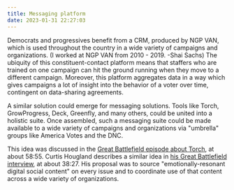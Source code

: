 ```yaml
---
title: Messaging platform
date: 2023-01-31 22:27:03
---
```


Democrats and progressives benefit from a CRM, produced by NGP VAN, which is used throughout the country in a wide variety of campaigns and organizations. (I worked at NGP VAN from 2010 - 2019. -Shai Sachs) The ubiquity of this constituent-contact platform means that staffers who are trained on one campaign can hit the ground running when they move to a different campaign. Moreover, this platform aggregates data in a way which gives campaigns a lot of insight into the behavior of a voter over time, contingent on data-sharing agreements.

A similar solution could emerge for messaging solutions. Tools like Torch, GrowProgress, Deck, Greenfly, and many others, could be united into a holistic suite. Once assembled, such a messaging suite could be made available to a wide variety of campaigns and organizations via "umbrella" groups like America Votes and the DNC.

This idea was discussed in the [Great Battlefield episode about Torch](https://www.resistancedashboard.com/node/628), at about 58:55. Curtis Hougland describes a similar idea in [his Great Battlefield interview](https://www.resistancedashboard.com/node/617), at about 38:27. His proposal was to source "emotionally-resonant digital social content" on every issue and to coordinate use of that content across a wide variety of organizations.